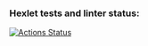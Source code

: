 ### Hexlet tests and linter status:
[![Actions Status](https://github.com/tomilinbvGit/python-project-lvl2/workflows/hexlet-check/badge.svg)](https://github.com/tomilinbvGit/python-project-lvl2/actions)